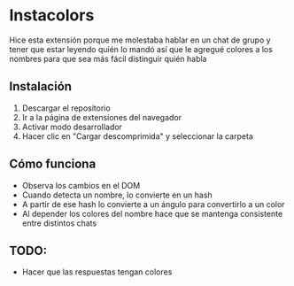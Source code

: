 # Instacolors

Hice esta extensión porque me molestaba hablar en un chat de grupo y tener que estar leyendo quién lo mandó así que le agregué colores a los nombres para que sea más fácil distinguir quién habla

## Instalación
1. Descargar el repositorio
2. Ir a la página de extensiones del navegador
3. Activar modo desarrollador
4. Hacer clic en "Cargar descomprimida" y seleccionar la carpeta

## Cómo funciona
- Observa los cambios en el DOM
- Cuando detecta un nombre, lo convierte en un hash
- A partir de ese hash lo convierte a un ángulo para convertirlo a un color
- Al depender los colores del nombre hace que se mantenga consistente entre distintos chats

## TODO:
- Hacer que las respuestas tengan colores
